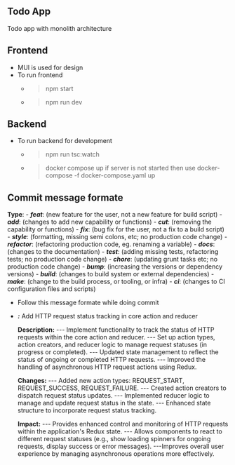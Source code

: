 ## Todo App ##
Todo app with monolith architecture
## Frontend ##
- MUI is used for design
- To run frontend
  - > npm start
  - > npm run dev

## Backend ##
- To run backend for development
  - > npm run tsc:watch
  - > docker compose up if server is not started then use docker-compose -f docker-compose.yaml up

## Commit message formate ##
**Type**:
    - ***feat***: (new feature for the user, not a new feature for build script)
    - ***add***: (changes to add new capability or functions)
    - ***cut***: (removing the capability or functions)
    - ***fix***: (bug fix for the user, not a fix to a build script)
    - ***style***: (formatting, missing semi colons, etc; no production code change)
    - ***refactor***: (refactoring production code, eg. renaming a variable)
    - ***docs***: (changes to the documentation)
    - ***test***: (adding missing tests, refactoring tests; no production code change)
    - ***chore***: (updating grunt tasks etc; no production code change)
    - ***bump***: (increasing the versions or dependency versions)
    - ***build***: (changes to build system or external dependencies)
    - ***make***: (change to the build process, or tooling, or infra)
    - ***ci***: (changes to CI configuration files and scripts)

- Follow this message formate while doing commit
- **_<type>:_** Add HTTP request status tracking in core action and reducer

  **Description:**
    --- Implement functionality to track the status of HTTP requests within the core action and reducer.
    --- Set up action types, action creators, and reducer logic to manage request statuses (in progress or completed).
    --- Updated state management to reflect the status of ongoing or completed HTTP requests.
    --- Improved the handling of asynchronous HTTP request actions using Redux.

  **Changes:**
    --- Added new action types: REQUEST_START, REQUEST_SUCCESS, REQUEST_FAILURE.
    --- Created action creators to dispatch request status updates.
    --- Implemented reducer logic to manage and update request status in the state.
    --- Enhanced state structure to incorporate request status tracking.

  **Impact:**
    --- Provides enhanced control and monitoring of HTTP requests within the application's Redux state.
    --- Allows components to react to different request statuses (e.g., show loading spinners for ongoing requests, display success or error messages).
    ---Improves overall user experience by managing asynchronous operations more effectively.
  